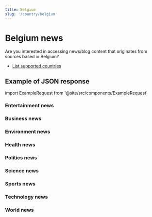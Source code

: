 ```yaml
---
title: Belgium
slug: '/country/belgium'
---
```


# Belgium news

Are you interested in accessing news/blog content that originates from sources based in Belgium?

- [List supported countries](/get-articles/countries)

## Example of JSON response

import ExampleRequest from '@site/src/components/ExampleRequest'

### Entertainment news
<ExampleRequest url="https://api.apitube.io/v1/news/articles-demo?limit=2&category=news/Arts_and_Entertainment&country=be"></ExampleRequest>

### Business news
<ExampleRequest url="https://api.apitube.io/v1/news/articles-demo?limit=2&category=news/Business&country=be"></ExampleRequest>

### Environment news
<ExampleRequest url="https://api.apitube.io/v1/news/articles-demo?limit=2&category=news/Environment&country=be"></ExampleRequest>

### Health news
<ExampleRequest url="https://api.apitube.io/v1/news/articles-demo?limit=2&category=news/Health&country=be"></ExampleRequest>

### Politics news
<ExampleRequest url="https://api.apitube.io/v1/news/articles-demo?limit=2&category=news/Politics&country=be"></ExampleRequest>

### Science news
<ExampleRequest url="https://api.apitube.io/v1/news/articles-demo?limit=2&category=news/Science&country=be"></ExampleRequest>

### Sports news
<ExampleRequest url="https://api.apitube.io/v1/news/articles-demo?limit=2&category=news/Sports&country=be"></ExampleRequest>

### Technology news
<ExampleRequest url="https://api.apitube.io/v1/news/articles-demo?limit=2&category=news/Technology&country=be"></ExampleRequest>

### World news
<ExampleRequest url="https://api.apitube.io/v1/news/articles-demo?limit=2&category=news/World&country=be"></ExampleRequest>

